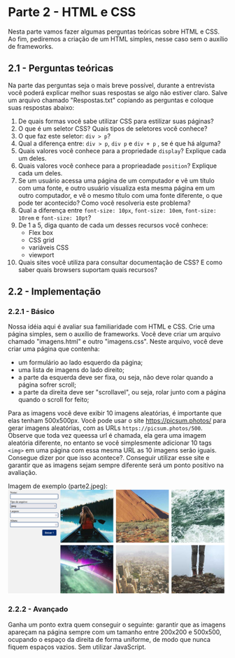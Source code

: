 # Parte 2 - HTML e CSS

Nesta parte vamos fazer algumas perguntas teóricas sobre HTML e CSS. Ao fim, pediremos a criação de um HTML simples, nesse caso sem o auxílio de frameworks.

## 2.1 - Perguntas teóricas

Na parte das perguntas seja o mais breve possível, durante a entrevista você poderá explicar melhor suas respostas se algo não estiver claro. Salve um arquivo chamado "Respostas.txt" copiando as perguntas e coloque suas respostas abaixo:

1) De quais formas você sabe utilizar CSS para estilizar suas páginas?
2) O que é um seletor CSS? Quais tipos de seletores você conhece?
3) O que faz este seletor: `div > p`?
4) Qual a diferença entre: `div > p`, `div p` e `div + p` , se é que há alguma?
5) Quais valores você conhece para a propriedade `display`? Explique cada um deles.
6) Quais valores você conhece para a proprieadade `position`? Explique cada um deles.
7) Se um usuário acessa uma página de um computador e vê um título com uma fonte, e outro usuário visualiza esta mesma página em um outro computador, e vê o mesmo título com uma fonte diferente, o que pode ter acontecido? Como você resolveria este problema?
8) Qual a diferença entre `font-size: 10px`, `font-size: 10em`, `font-size: 10rem` e `font-size: 10pt`?
9) De 1 a 5, diga quanto de cada um desses recursos você conhece:
    - Flex box
    - CSS grid
    - variáveis CSS
    - viewport
10) Quais sites você utiliza para consultar documentação de CSS? E como saber quais browsers suportam quais recursos?


## 2.2 - Implementação

### 2.2.1 - Básico

Nossa idéia aqui é avaliar sua familiaridade com HTML e CSS. Crie uma página simples, sem o auxílio de frameworks. Você deve criar um arquivo chamado "imagens.html" e outro "imagens.css". Neste arquivo, você deve criar uma página que contenha:

- um formulário ao lado esquerdo da página;
- uma lista de imagens do lado direito;
- a parte da esquerda deve ser fixa, ou seja, não deve rolar quando a página sofrer scroll;
- a parte da direita deve ser "scrollavel", ou seja, rolar junto com a página quando o scroll for feito;

Para as imagens você deve exibir 10 imagens aleatórias, é importante que elas tenham 500x500px. Você pode usar o site https://picsum.photos/ para gerar imagens aleatórias, com as URLs `https://picsum.photos/500`. Observe que toda vez queessa url é chamada, ela gera uma imagem aleatória diferente, no entanto se você simplesmente adicionar 10 tags `<img>` em uma página com essa mesma URL as 10 imagens serão iguais. Consegue dizer por que isso acontece?. Conseguir utilizar esse site e garantir que as imagens sejam sempre diferente será um ponto positivo na avaliação.

Imagem de exemplo (parte2.jpeg):
<img src="images/parte2.jpg" />

### 2.2.2 - Avançado

Ganha um ponto extra quem conseguir o seguinte: garantir que as imagens apareçam na página sempre com um tamanho entre 200x200 e 500x500, ocupando o espaço da direita de forma uniforme, de modo que nunca fiquem espaços vazios. Sem utilizar JavaScript.